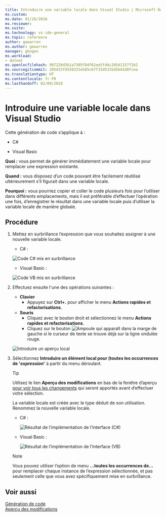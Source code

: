 ```yaml
---
title: Introduire une variable locale dans Visual Studio | Microsoft Docs
ms.custom: 
ms.date: 01/26/2018
ms.reviewer: 
ms.suite: 
ms.technology: vs-ide-general
ms.topic: reference
author: gewarren
ms.author: gewarren
manager: ghogen
ms.workload:
- dotnet
ms.openlocfilehash: 997220d3b1a7305f84f61ee5fd4c205d1157f1b2
ms.sourcegitcommit: 205d15f4558315e585c67f33d5335d5b41d0fcea
ms.translationtype: HT
ms.contentlocale: fr-FR
ms.lasthandoff: 02/09/2018
---
```

# <a name="introduce-a-local-variable-in-visual-studio"></a>Introduire une variable locale dans Visual Studio

Cette génération de code s’applique à :

- C#

- Visual Basic

**Quoi :** vous permet de générer immédiatement une variable locale pour remplacer une expression existante.

**Quand :** vous disposez d’un code pouvant être facilement réutilisé ultérieurement s’il figurait dans une variable locale.

**Pourquoi :** vous pourriez copier et coller le code plusieurs fois pour l’utiliser dans différents emplacements, mais il est préférable d’effectuer l’opération une fois, d’enregistrer le résultat dans une variable locale puis d’utiliser la variable locale de manière globale.

## <a name="how-to"></a>Procédure

1. Mettez en surbrillance l’expression que vous souhaitez assigner à une nouvelle variable locale.

   - C# :

    ![Code C# mis en surbrillance](media/local-highlight-cs.png)

   - Visual Basic :

    ![Code VB mis en surbrillance](media/local-highlight-vb.png)

1. Effectuez ensuite l'une des opérations suivantes :

   - **Clavier**
     - Appuyez sur **Ctrl+.** pour afficher le menu **Actions rapides et refactorisations**.
   - **Souris**
     - Cliquez avec le bouton droit et sélectionnez le menu **Actions rapides et refactorisations**.
     - Cliquez sur le bouton ![Ampoule](media/bulb-cs.png) qui apparaît dans la marge de gauche si le curseur de texte se trouve déjà sur la ligne ondulée rouge.

   ![Introduire un aperçu local](media/local-preview-cs.png)

1. Sélectionnez **Introduire un élément local pour (toutes les occurrences de '*expression*'** à partir du menu déroulant.

   > [!TIP]
   > Utilisez le lien **Aperçu des modifications** en bas de la fenêtre d’aperçu [pour voir tous les changements](../../ide/preview-changes.md) qui seront apportés avant d’effectuer votre sélection.

   La variable locale est créée avec le type déduit de son utilisation. Renommez la nouvelle variable locale.

   - C# :

      ![Résultat de l’implémentation de l’interface (C#)](media/local-result-cs.png)

   - Visual Basic :

      ![Résultat de l’implémentation de l’interface (VB)](media/local-result-vb.png)

   > [!NOTE]
   > Vous pouvez utiliser l’option de menu **...toutes les occurrences de...** pour remplacer chaque instance de l’expression sélectionnée, et pas seulement celle que vous avez spécifiquement mise en surbrillance.

## <a name="see-also"></a>Voir aussi

[Génération de code](../code-generation-in-visual-studio.md)  
[Aperçu des modifications](../../ide/preview-changes.md)
